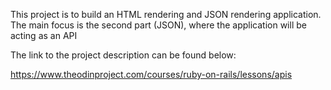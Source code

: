 This project is to build an HTML rendering and JSON rendering application. The main focus is the second part (JSON), where the application will be acting as an API

The link to the project description can be found below:

https://www.theodinproject.com/courses/ruby-on-rails/lessons/apis
